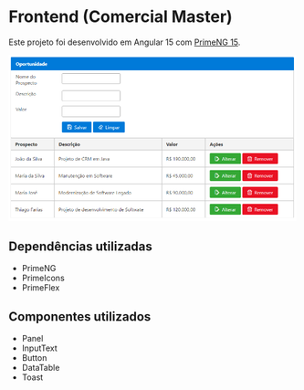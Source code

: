 # Frontend (Comercial Master)

Este projeto foi desenvolvido em Angular 15 com [PrimeNG 15](https://www.primefaces.org/primeng/setup).

![comercial-ui](./src/assets/comercial-ui.png)

## Dependências utilizadas

* PrimeNG
* PrimeIcons
* PrimeFlex

## Componentes utilizados

* Panel
* InputText
* Button
* DataTable
* Toast
